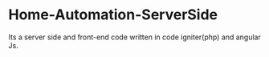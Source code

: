 # Home-Automation-ServerSide
Its a server side and front-end code written in code igniter(php) and angular Js. 

